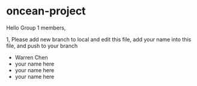 # oncean-project

Hello Group 1 members,


1, Please add new branch to local and edit this file, add your name into this file, and push to your branch

- Warren Chen
- your name here
- your name here
- your name here
